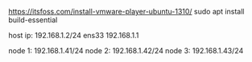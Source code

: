https://itsfoss.com/install-vmware-player-ubuntu-1310/
sudo apt install build-essential

host ip: 192.168.1.2/24 
ens33
192.168.1.1

node 1: 192.168.1.41/24
node 2: 192.168.1.42/24
node 3: 192.168.1.43/24
